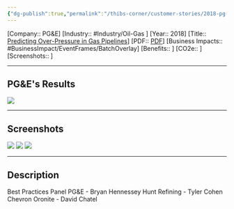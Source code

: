 ```yaml
---
{"dg-publish":true,"permalink":"/thibs-corner/customer-stories/2018-pg-and-e-predicting-over-pressure-in-gas-pipelines/"}
---
```


[Company:: PG&E]
[Industry:: #Industry/Oil-Gas ]
[Year:: 2018]
[Title:: [Predicting Over-Pressure in Gas Pipelines](https://resources.osisoft.com/presentations/oil-and-gas-/-petro-chemicals-best-practices-panel/)]
[PDF:: [PDF](https://aveva-my.sharepoint.com/personal/thibaud_derouze_aveva_com/Documents/AVEVA%20World%20Presentations/Customers/2018/UC18NA-D2OG08-Chevron-Oronite-Hunt-PGandE-OilGasPetroChemicals-BestPracticesPanel.pdf?wdsle=0&CT=1721040937027&OR=ItemsView)]
[Business Impacts:: #BusinessImpact/EventFrames/BatchOverlay]
[Benefits:: ]
[CO2e:: ]
[Screenshots:: ] 

---
## PG&E's Results
![](https://i.imgur.com/4RBLBxr.png)

---
## Screenshots
![](https://i.imgur.com/tssLwvb.png)
![](https://i.imgur.com/9cU30BH.png)
![](https://i.imgur.com/wLIriWd.png)

---
## Description
Best Practices Panel PG&E - Bryan Hennessey Hunt Refining - Tyler Cohen Chevron Oronite - David Chatel